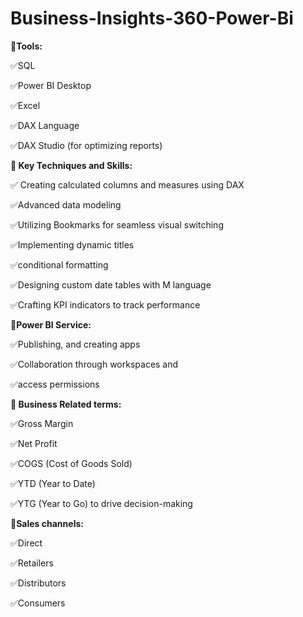# Business-Insights-360-Power-Bi

**💠Tools:**

✅SQL

✅Power BI Desktop

✅Excel

✅DAX Language

✅DAX Studio (for optimizing reports)

**💠 Key Techniques and Skills:**

✅ Creating calculated columns and measures using DAX

✅Advanced data modeling 

✅Utilizing Bookmarks for seamless visual switching

✅Implementing dynamic titles

✅conditional formatting

✅Designing custom date tables with M language

✅Crafting KPI indicators to track performance

**💠Power BI Service:** 

✅Publishing, and creating apps

✅Collaboration through workspaces and 

✅access permissions


**💠 Business Related terms:**

✅Gross Margin 

✅Net Profit 

✅COGS (Cost of Goods Sold)

✅YTD (Year to Date)

✅YTG (Year to Go) to drive decision-making


**💠Sales channels:** 

✅Direct 

✅Retailers

✅Distributors 

✅Consumers

 
 
